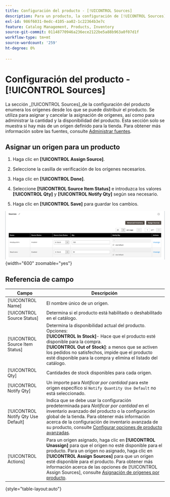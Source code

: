```yaml
---
title: Configuración del producto - [!UICONTROL Sources]
description: Para un producto, la configuración de [!UICONTROL Sources] proporciona acceso a las  [!DNL Inventory Management] fuentes desde las que se puede distribuir el producto.
exl-id: 986f6031-0edc-4105-aa02-1c22364b3e7c
feature: Catalog Management, Products, Inventory
source-git-commit: 01148770946a236ece2122be5a88b963a0f07d1f
workflow-type: tm+mt
source-wordcount: '259'
ht-degree: 0%

---
```


# Configuración del producto - [!UICONTROL Sources]

La sección _[!UICONTROL Sources]_de la configuración del producto enumera los orígenes desde los que se puede distribuir el producto. Se utiliza para asignar y cancelar la asignación de orígenes, así como para administrar la cantidad y la disponibilidad del producto. Esta sección solo se muestra si hay más de un origen definido para la tienda. Para obtener más información sobre las fuentes, consulte [Administrar fuentes](../inventory-management/sources-manage.md).

## Asignar un origen para un producto

1. Haga clic en **[!UICONTROL Assign Source]**.

1. Seleccione la casilla de verificación de los orígenes necesarios.

1. Haga clic en **[!UICONTROL Done]**.

1. Seleccione **[!UICONTROL Source Item Status]** e introduzca los valores **[!UICONTROL Qty]** y **[!UICONTROL Notify Qty]** según sea necesario.

1. Haga clic en **[!UICONTROL Save]** para guardar los cambios.

![Vista de orígenes](./assets/catalog-sources-list.png){width="600" zoomable="yes"}

## Referencia de campo

| Campo | Descripción |
|--- |--- |
| [!UICONTROL Name] | El nombre único de un origen. |
| [!UICONTROL Source Status] | Determina si el producto está habilitado o deshabilitado en el catálogo. |
| [!UICONTROL Source Item Status] | Determina la disponibilidad actual del producto. Opciones:<br />**[!UICONTROL In Stock]**- Hace que el producto esté disponible para la compra.<br />**[!UICONTROL Out of Stock]**: a menos que se activen los pedidos no satisfechos, impide que el producto esté disponible para la compra y elimina el listado del catálogo. |
| [!UICONTROL Qty] | Cantidades de stock disponibles para cada origen. |
| [!UICONTROL Notify Qty] | Un importe para _Notificar por cantidad_ para este origen específico si `Notify Quantity Use Default` no está seleccionado. |
| [!UICONTROL Notify Qty Use Default] | Indica que se debe usar la configuración predeterminada para _Notificar por cantidad_ en el inventario avanzado del producto o la configuración global de la tienda. Para obtener más información acerca de la configuración de inventario avanzada de su producto, consulte [Configurar opciones de producto avanzadas](../inventory-management/product-options.md). |
| [!UICONTROL Actions] | Para un origen asignado, haga clic en **[!UICONTROL Unassign]** para que el origen no esté disponible para el producto. Para un origen no asignado, haga clic en **[!UICONTROL Assign Sources]** para que un origen esté disponible para el producto. Para obtener más información acerca de las opciones de [!UICONTROL Assign Sources], consulte [Asignación de orígenes por producto](../inventory-management/sources-assign-per-product.md). |

{style="table-layout:auto"}
